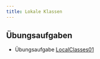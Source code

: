 ```yaml
---
title: Lokale Klassen
---
```


## Übungsaufgaben
- Übungsaufgabe [LocalClasses01](local-classes01.md)
